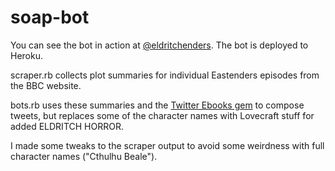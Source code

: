 # soap-bot

You can see the bot in action at [@eldritchenders](https://twitter.com/eldritchenders). The bot is deployed to Heroku.

scraper.rb collects plot summaries for individual Eastenders episodes from the BBC website.

bots.rb uses these summaries and the [Twitter Ebooks gem](https://github.com/mispy/twitter_ebooks) to compose tweets, but replaces some of the character names with Lovecraft stuff for added ELDRITCH HORROR.

I made some tweaks to the scraper output to avoid some weirdness with full character names ("Cthulhu Beale").